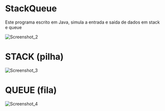 # StackQueue
Este programa escrito em Java, simula a entrada e saída de dados em stack e queue

![Screenshot_2](https://user-images.githubusercontent.com/47615360/77240684-65df0500-6bc7-11ea-8539-1959d9398ac9.png)
# STACK (pilha)
![Screenshot_3](https://user-images.githubusercontent.com/47615360/77240686-6c6d7c80-6bc7-11ea-9fcd-bb470ddb5b1d.png)
# QUEUE (fila)
![Screenshot_4](https://user-images.githubusercontent.com/47615360/77240712-b5bdcc00-6bc7-11ea-8df6-875c93e6730c.png)

